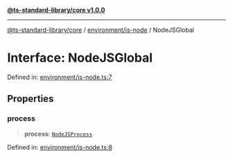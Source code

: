 [**@ts-standard-library/core v1.0.0**](../../../README.md)

***

[@ts-standard-library/core](../../../modules.md) / [environment/is-node](../README.md) / NodeJSGlobal

# Interface: NodeJSGlobal

Defined in: [environment/is-node.ts:7](https://github.com/gabaudette/ts-stdlib/blob/ea80ba1db09c741e99f8cb19e94e5a29b81b623b/packages/core/src/environment/is-node.ts#L7)

## Properties

### process

> **process**: [`NodeJSProcess`](NodeJSProcess.md)

Defined in: [environment/is-node.ts:8](https://github.com/gabaudette/ts-stdlib/blob/ea80ba1db09c741e99f8cb19e94e5a29b81b623b/packages/core/src/environment/is-node.ts#L8)
